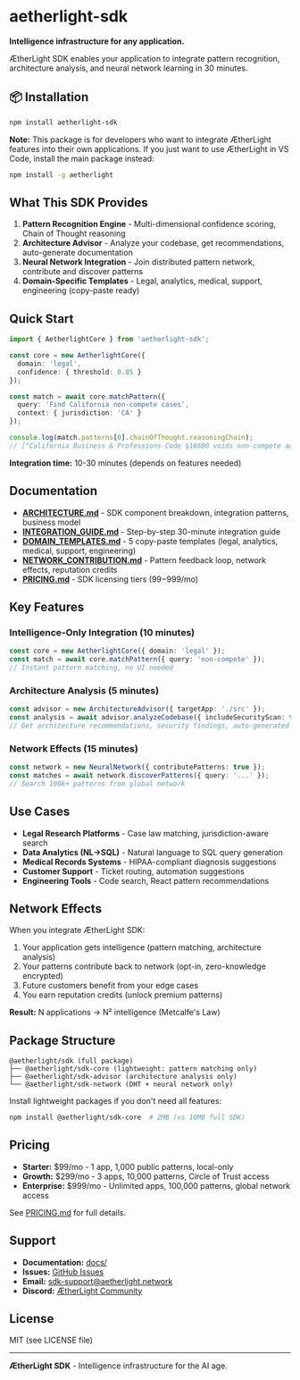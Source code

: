 # aetherlight-sdk

**Intelligence infrastructure for any application.**

ÆtherLight SDK enables your application to integrate pattern recognition, architecture analysis, and neural network learning in 30 minutes.

## 📦 Installation

```bash
npm install aetherlight-sdk
```

**Note:** This package is for developers who want to integrate ÆtherLight features into their own applications. If you just want to use ÆtherLight in VS Code, install the main package instead:

```bash
npm install -g aetherlight
```

## What This SDK Provides

1. **Pattern Recognition Engine** - Multi-dimensional confidence scoring, Chain of Thought reasoning
2. **Architecture Advisor** - Analyze your codebase, get recommendations, auto-generate documentation
3. **Neural Network Integration** - Join distributed pattern network, contribute and discover patterns
4. **Domain-Specific Templates** - Legal, analytics, medical, support, engineering (copy-paste ready)

## Quick Start

```typescript
import { AetherlightCore } from 'aetherlight-sdk';

const core = new AetherlightCore({
  domain: 'legal',
  confidence: { threshold: 0.85 }
});

const match = await core.matchPattern({
  query: 'Find California non-compete cases',
  context: { jurisdiction: 'CA' }
});

console.log(match.patterns[0].chainOfThought.reasoningChain);
// ["California Business & Professions Code §16600 voids non-compete agreements", ...]
```

**Integration time:** 10-30 minutes (depends on features needed)

## Documentation

- **[ARCHITECTURE.md](./docs/ARCHITECTURE.md)** - SDK component breakdown, integration patterns, business model
- **[INTEGRATION_GUIDE.md](./docs/INTEGRATION_GUIDE.md)** - Step-by-step 30-minute integration guide
- **[DOMAIN_TEMPLATES.md](./docs/DOMAIN_TEMPLATES.md)** - 5 copy-paste templates (legal, analytics, medical, support, engineering)
- **[NETWORK_CONTRIBUTION.md](./docs/NETWORK_CONTRIBUTION.md)** - Pattern feedback loop, network effects, reputation credits
- **[PRICING.md](./docs/PRICING.md)** - SDK licensing tiers ($99-$999/mo)

## Key Features

### Intelligence-Only Integration (10 minutes)
```typescript
const core = new AetherlightCore({ domain: 'legal' });
const match = await core.matchPattern({ query: 'non-compete' });
// Instant pattern matching, no UI needed
```

### Architecture Analysis (5 minutes)
```typescript
const advisor = new ArchitectureAdvisor({ targetApp: './src' });
const analysis = await advisor.analyzeCodebase({ includeSecurityScan: true });
// Get architecture recommendations, security findings, auto-generated docs
```

### Network Effects (15 minutes)
```typescript
const network = new NeuralNetwork({ contributePatterns: true });
const matches = await network.discoverPatterns({ query: '...' });
// Search 100k+ patterns from global network
```

## Use Cases

- **Legal Research Platforms** - Case law matching, jurisdiction-aware search
- **Data Analytics (NL→SQL)** - Natural language to SQL query generation
- **Medical Records Systems** - HIPAA-compliant diagnosis suggestions
- **Customer Support** - Ticket routing, automation suggestions
- **Engineering Tools** - Code search, React pattern recommendations

## Network Effects

When you integrate ÆtherLight SDK:
1. Your application gets intelligence (pattern matching, architecture analysis)
2. Your patterns contribute back to network (opt-in, zero-knowledge encrypted)
3. Future customers benefit from your edge cases
4. You earn reputation credits (unlock premium patterns)

**Result:** N applications → N² intelligence (Metcalfe's Law)

## Package Structure

```
@aetherlight/sdk (full package)
├── @aetherlight/sdk-core (lightweight: pattern matching only)
├── @aetherlight/sdk-advisor (architecture analysis only)
└── @aetherlight/sdk-network (DHT + neural network only)
```

Install lightweight packages if you don't need all features:
```bash
npm install @aetherlight/sdk-core  # 2MB (vs 10MB full SDK)
```

## Pricing

- **Starter:** $99/mo - 1 app, 1,000 public patterns, local-only
- **Growth:** $299/mo - 3 apps, 10,000 patterns, Circle of Trust access
- **Enterprise:** $999/mo - Unlimited apps, 100,000 patterns, global network access

See [PRICING.md](./docs/PRICING.md) for full details.

## Support

- **Documentation:** [docs/](./docs/)
- **Issues:** [GitHub Issues](https://github.com/AEtherlight-ai/lumina/issues)
- **Email:** sdk-support@aetherlight.network
- **Discord:** [ÆtherLight Community](https://discord.gg/aetherlight)

## License

MIT (see LICENSE file)

---

**ÆtherLight SDK** - Intelligence infrastructure for the AI age.
